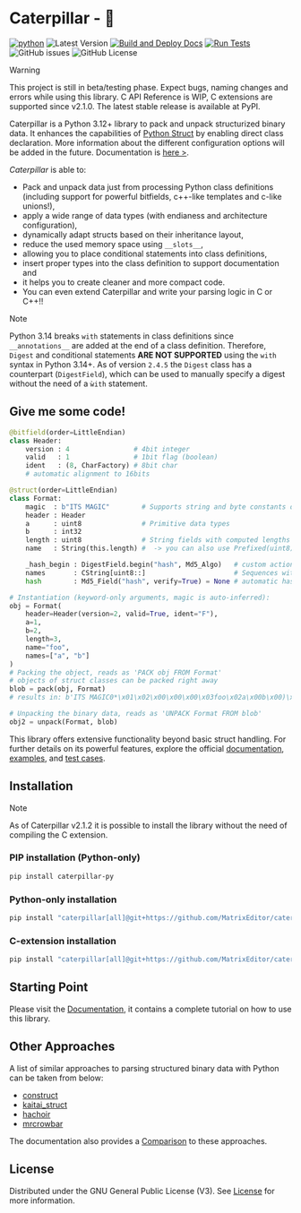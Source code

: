 # Caterpillar - 🐛

[![python](https://img.shields.io/badge/Python-3.12+-blue?logo=python&logoColor=yellow)](https://www.python.org/downloads/)
![![Latest Version](https://pypi.org/project/caterpillar-py/)](https://img.shields.io/github/v/release/MatrixEditor/caterpillar.svg?logo=github&label=Latest+Version)
[![Build and Deploy Docs](https://github.com/MatrixEditor/caterpillar/actions/workflows/python-sphinx.yml/badge.svg)](https://github.com/MatrixEditor/caterpillar/actions/workflows/python-sphinx.yml)
[![Run Tests](https://github.com/MatrixEditor/caterpillar/actions/workflows/python-test.yml/badge.svg)](https://github.com/MatrixEditor/caterpillar/actions/workflows/python-test.yml)
![GitHub issues](https://img.shields.io/github/issues/MatrixEditor/caterpillar?logo=github)
![GitHub License](https://img.shields.io/github/license/MatrixEditor/caterpillar?logo=github)



> [!WARNING]
> This project is still in beta/testing phase. Expect bugs, naming changes and errors while using this
> library. C API Reference is WIP, C extensions are supported since v2.1.0. The latest stable release
> is available at PyPI.

Caterpillar is a Python 3.12+ library to pack and unpack structurized binary data. It
enhances the capabilities of [Python Struct](https://docs.python.org/3/library/struct.html)
by enabling direct class declaration. More information about the different configuration
options will be added in the future. Documentation is [here >](https://matrixeditor.github.io/caterpillar/).

*Caterpillar* is able to:

* Pack and unpack data just from processing Python class definitions (including support for powerful bitfields, c++-like templates and c-like unions!),
* apply a wide range of data types (with endianess and architecture configuration),
* dynamically adapt structs based on their inheritance layout,
* reduce the used memory space using `__slots__`,
* allowing you to place conditional statements into class definitions,
* insert proper types into the class definition to support documentation and
* it helps you to create cleaner and more compact code.
* You can even extend Caterpillar and write your parsing logic in C or C++!!

> [!NOTE]
> Python 3.14 breaks `with` statements in class definitions since `__annotations__` are added at the end
> of a class definition. Therefore, `Digest` and conditional statements **ARE NOT SUPPORTED** using the `with` syntax in Python 3.14+.
> As of version `2.4.5` the `Digest` class has a counterpart (`DigestField`), which can be used to manually specify a digest without
> the need of a `ẁith` statement.


## Give me some code!

```python
@bitfield(order=LittleEndian)
class Header:
    version : 4                # 4bit integer
    valid   : 1                # 1bit flag (boolean)
    ident   : (8, CharFactory) # 8bit char
    # automatic alignment to 16bits

@struct(order=LittleEndian)
class Format:
    magic  : b"ITS MAGIC"        # Supports string and byte constants directly
    header : Header
    a      : uint8               # Primitive data types
    b      : int32
    length : uint8               # String fields with computed lengths
    name   : String(this.length) #  -> you can also use Prefixed(uint8)

    _hash_begin : DigestField.begin("hash", Md5_Algo)   # custom actions, e.g. for hashes
    names       : CString[uint8::]                      # Sequences with prefixed, computed lengths
    hash        : Md5_Field("hash", verify=True) = None # automatic hash creation and verification + default value

# Instantiation (keyword-only arguments, magic is auto-inferred):
obj = Format(
    header=Header(version=2, valid=True, ident="F"),
    a=1,
    b=2,
    length=3,
    name="foo",
    names=["a", "b"]
)
# Packing the object, reads as 'PACK obj FROM Format'
# objects of struct classes can be packed right away
blob = pack(obj, Format)
# results in: b'ITS MAGIC0*\x01\x02\x00\x00\x00\x03foo\x02a\x00b\x00)\x9a...'

# Unpacking the binary data, reads as 'UNPACK Format FROM blob'
obj2 = unpack(Format, blob)
```

This library offers extensive functionality beyond basic struct handling. For further details
on its powerful features, explore the official [documentation](https://matrixeditor.github.io/caterpillar/),
[examples](./examples/), and [test cases](./test/).

## Installation

> [!NOTE]
> As of Caterpillar v2.1.2 it is possible to install the library without the need of
> compiling the C extension.

### PIP installation (Python-only)

```bash
pip install caterpillar-py
```

### Python-only installation

```bash
pip install "caterpillar[all]@git+https://github.com/MatrixEditor/caterpillar"
```

### C-extension installation

```bash
pip install "caterpillar[all]@git+https://github.com/MatrixEditor/caterpillar/#subdirectory=src/ccaterpillar"
```


## Starting Point

Please visit the [Documentation](https://matrixeditor.github.io/caterpillar/), it contains a complete tutorial on how to use this library.

## Other Approaches

A list of similar approaches to parsing structured binary data with Python can be taken from below:

* [construct](https://github.com/construct/construct)
* [kaitai_struct](https://github.com/kaitai-io/kaitai_struct)
* [hachoir](https://hachoir.readthedocs.io/en/latest/)
* [mrcrowbar](https://github.com/moralrecordings/mrcrowbar)

The documentation also provides a [Comparison](https://matrixeditor.github.io/caterpillar/reference/introduction.html#comparison)
to these approaches.

## License

Distributed under the GNU General Public License (V3). See [License](LICENSE) for more information.